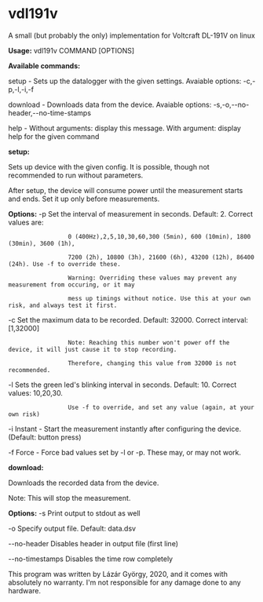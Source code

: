 # vdl191v
A small (but probably the only) implementation for Voltcraft DL-191V on linux

**Usage:** vdl191v COMMAND [OPTIONS]

**Available commands:**

setup - Sets up the datalogger with the given settings. Avaiable options: -c,-p,-l,-i,-f

download - Downloads data from the device. Avaiable options: -s,-o,--no-header,--no-time-stamps

help - Without arguments: display this message. With argument: display help for the given command

**setup:**

Sets up device with the given config. It is possible, though not recommended to run without parameters.

After setup, the device will consume power until the measurement starts and ends. Set it up only before measurements.

**Options:**
   -p                Set the interval of measurement in seconds. Default: 2. Correct values are:
   
                     0 (400Hz),2,5,10,30,60,300 (5min), 600 (10min), 1800 (30min), 3600 (1h),
                     
                     7200 (2h), 10800 (3h), 21600 (6h), 43200 (12h), 86400 (24h). Use -f to override these.
                     
                     Warning: Overriding these values may prevent any measurement from occuring, or it may
                     
                     mess up timings without notice. Use this at your own risk, and always test it first.
                     

   -c                Set the maximum data to be recorded. Default: 32000. Correct interval: [1,32000]
   
                     Note: Reaching this number won't power off the device, it will just cause it to stop recording.
                     
                     Therefore, changing this value from 32000 is not recommended.
                     

   -l                Sets the green led's blinking interval in seconds. Default: 10. Correct values: 10,20,30.
   
                     Use -f to override, and set any value (again, at your own risk)
                     

   -i                Instant - Start the measurement instantly after configuring the device. (Default: button press)
   

   -f                Force - Force bad values set by -l or -p. These may, or may not work.


**download:**

Downloads the recorded data from the device.

Note: This will stop the measurement.


**Options:**
   -s                Print output to stdout as well
   
   -o                Specify output file. Default: data.dsv
   
   --no-header       Disables header in output file (first line)
   
   --no-timestamps   Disables the time row completely
   

This program was written by Lázár György, 2020, and it comes with absolutely no warranty. I'm not responsible for any damage done to any hardware.
